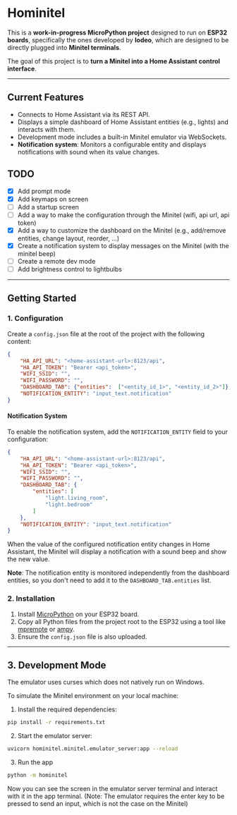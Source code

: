 # Hominitel

This is a **work-in-progress MicroPython project** designed to run on **ESP32 boards**, specifically the ones developed by **Iodeo**, which are designed to be directly plugged into **Minitel terminals**.

The goal of this project is to **turn a Minitel into a Home Assistant control interface**.

---

## Current Features

- Connects to Home Assistant via its REST API.
- Displays a simple dashboard of Home Assistant entities (e.g., lights) and interacts with them.
- Development mode includes a built-in Minitel emulator via WebSockets.
- **Notification system**: Monitors a configurable entity and displays notifications with sound when its value changes.

## TODO
- [x] Add prompt mode
- [x] Add keymaps on screen
- [ ] Add a startup screen
- [ ] Add a way to make the configuration through the Minitel (wifi, api url, api token)
- [x] Add a way to customize the dashboard on the Minitel (e.g., add/remove entities, change layout, reorder, ...)
- [x] Create a notification system to display messages on the Minitel (with the minitel beep)
- [ ] Create a remote dev mode
- [ ] Add brightness control to lightbulbs
---

## Getting Started

### 1. Configuration

Create a `config.json` file at the root of the project with the following content:

```json
{
    "HA_API_URL": "<home-assistant-url>:8123/api",
    "HA_API_TOKEN": "Bearer <api_token>",
    "WIFI_SSID": "",
    "WIFI_PASSWORD": "",
    "DASHBOARD_TAB": {"entities":  ["<entity_id_1>", "<entity_id_2>"]},
    "NOTIFICATION_ENTITY": "input_text.notification"
}
```

#### Notification System

To enable the notification system, add the `NOTIFICATION_ENTITY` field to your configuration:

```json
{
    "HA_API_URL": "<home-assistant-url>:8123/api",
    "HA_API_TOKEN": "Bearer <api_token>",
    "WIFI_SSID": "",
    "WIFI_PASSWORD": "",
    "DASHBOARD_TAB": {
        "entities": [
            "light.living_room",
            "light.bedroom"
        ]
    },
    "NOTIFICATION_ENTITY": "input_text.notification"
}
```

When the value of the configured notification entity changes in Home Assistant, the Minitel will display a notification with a sound beep and show the new value.

**Note**: The notification entity is monitored independently from the dashboard entities, so you don't need to add it to the `DASHBOARD_TAB.entities` list.

### 2. Installation

1. Install [MicroPython](https://micropython.org/download/esp32/) on your ESP32 board.
2. Copy all Python files from the project root to the ESP32 using a tool like [mpremote](https://docs.micropython.org/en/latest/reference/mpremote.html) or [ampy](https://github.com/scientifichackers/ampy).
3. Ensure the `config.json` file is also uploaded.

---

## 3. Development Mode

The emulator uses curses which does not natively run on Windows.

To simulate the Minitel environment on your local machine:

1. Install the required dependencies:

```bash
pip install -r requirements.txt
```

2. Start the emulator server:
```bash
uvicorn hominitel.minitel.emulator_server:app --reload
```

3. Run the app
```bash
python -m hominitel
```

Now you can see the screen in the emulator server terminal and interact with it in the app terminal.
(Note: The emulator requires the enter key to be pressed to send an input, which is not the case on the Minitel)
